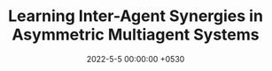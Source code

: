 ---
layout: paper
title:  "Learning Inter-Agent Synergies in Asymmetric Multiagent Systems"
venue: "Proceedings of the 22nd International Conference on Autonomous Agents and MultiAgent Systems"
venue_short: "(AAMAS). 2023."
authors: "G. Dixit, K. Tumer"
pub_url: "/assets/publications/AAMAS23_AIM.pdf"

date:   2022-5-5 00:00:00 +0530
last_edited: 2022-03-07 00:30:00 +0530
categories: research
excerpt: "aamas 23"

loadScripts: false
scripts: []
---